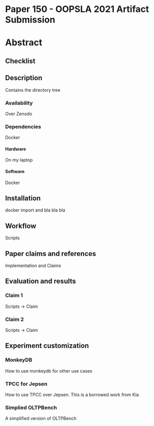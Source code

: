 Paper 150 - OOPSLA 2021 Artifact Submission
===========================================

# Abstract



## Checklist

## Description

Contains the directory tree

### Availability
Over Zenodo

### Dependencies
Docker

#### Hardware
On my laptop

#### Software
Docker

## Installation
docker import and bla bla bla

## Workflow
Scripts

## Paper claims and references
Implementation and Claims

## Evaluation and results

### Claim 1
Scripts -> Claim

### Claim 2
Scripts -> Claim


## Experiment customization

### MonkeyDB
How to use monkeydb for other use cases

### TPCC for Jepsen
How to use TPCC over Jepsen.
This is a borrowed work from Kia

### Simplied OLTPBench
A simplified version of OLTPBench
